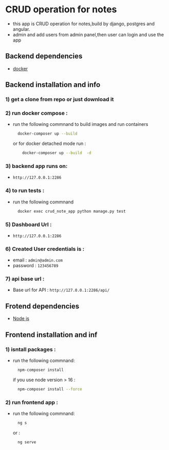 # CRUD operation for notes

- this app is CRUD operation for notes,build by django, postgres and angular.
- admin and add users from admin panel,then user can login and use the app

## Backend dependencies

- [docker](https://docs.docker.com/get-docker/)

## Backend installation and info

### 1) get a clone from repo or just download it

### 2) run docker compose :

- run the following commnand to build images and run containers
  ```sh
    docker-composer up --build
  ```
  or for docker detached mode run :
  ```sh
      docker-composer up --build  -d
  ```

### 3) backend app runs on:

- `http://127.0.0.1:2286`

### 4) to run tests :

- run the following commnand
  ```sh
    docker exec crud_note_app python manage.py test
  ```

### 5) Dashboard Url :

- `http://127.0.0.1:2286`

### 6) Created User credentials is :

- email : `admin@admin.com`
- password : `123456789`

### 7) api base url :

- Base url for API : `http://127.0.0.1:2286/api/`

## Frotend dependencies

- [Node js ](https://nodejs.org/en/download)

## Frontend installation and inf

### 1) isntall packages :

- run the following commnand:
  ```sh
    npm-composer install
  ```
  if you use node version > 16 :
  ```sh
    npm-composer install --force
  ```

### 2) run frontend app :

- run the following commnand:
  ```sh
    ng s
  ```
  or :
  ```sh
    ng serve
  ```
